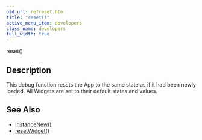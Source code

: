 ```yaml
---
old_url: refreset.htm
title: "reset()"
active_menu_item: developers
class_name: developers
full_width: true
---
```



reset()

## Description

This debug function resets the App to the same state as if it had been newly loaded. All Widgets are set to their default states and values.

## See Also

 - [instanceNew()](/developers/documentation/scripting-apis/client-api/instance-data-functions/instancenew)
 - [resetWidget()](/developers/documentation/scripting-apis/client-api/widget-functions/resetwidget)

